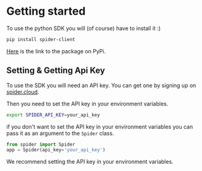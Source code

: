# Getting started

To use the python SDK you will (of course) have to install it :)

```bash
pip install spider-client
```

[Here](https://pypi.org/project/spider-client/) is the link to the package on PyPi.

## Setting & Getting Api Key

To use the SDK you will need an API key. You can get one by signing up on [spider.cloud](https://spider.cloud?ref=python-sdk-book).

Then you need to set the API key in your environment variables.

```bash
export SPIDER_API_KEY=your_api_key
```

if you don't want to set the API key in your environment variables you can pass it as an argument to the `Spider` class.

```python
from spider import Spider
app = Spider(api_key='your_api_key')
```

We recommend setting the API key in your environment variables.
